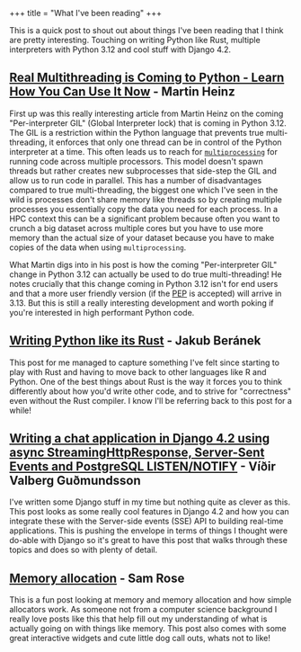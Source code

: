 +++
title = "What I've been reading"
+++

This is a quick post to shout out about things I've been reading that I think
are pretty interesting. Touching on writing Python like Rust, multiple
interpreters with Python 3.12 and cool stuff with Django 4.2.

<!-- more -->

## [Real Multithreading is Coming to Python - Learn How You Can Use It Now](https://martinheinz.dev/blog/97) - Martin Heinz

First up was this really interesting article from Martin
Heinz on the coming "Per-interpreter GIL" (Global Interpreter lock) that is
coming in Python 3.12. The GIL is a restriction within the Python language that
prevents true multi-threading, it enforces that only one thread can be in
control of the Python interpreter at a time. This often leads us to reach for
[`multiprocessing`](https://docs.python.org/3/library/multiprocessing.html#module-multiprocessing)
for running code across multiple processors. This model doesn't spawn threads
but rather creates new subprocesses that side-step the GIL and allow us to run
code in parallel. This has a number of disadvantages compared to true
multi-threading, the biggest one which I've seen in the wild is processes don't
share memory like threads so by creating multiple processes you essentially copy
the data you need for each process. In a HPC context this can be a significant
problem because often you want to crunch a big dataset across multiple cores but
you have to use more memory than the actual size of your dataset because you
have to make copies of the data when using `multiprocessing`.

What Martin digs into in his post is how the coming "Per-interpreter GIL" change
in Python 3.12 can actually be used to do true multi-threading! He notes
crucially that this change coming in Python 3.12 isn't for end users and that a
more user friendly version (if the [PEP](https://peps.python.org/pep-0554/) is
accepted) will arrive in 3.13. But this is still a really interesting
development and worth poking if you're interested in high performant Python code.


## [Writing Python like its Rust](https://kobzol.github.io/rust/python/2023/05/20/writing-python-like-its-rust.html) - Jakub Beránek 

This post for me managed to capture something I've felt since starting to play
with Rust and having to move back to other languages like R and Python. One of
the best things about Rust is the way it forces you to think differently about
how you'd write other code, and to strive for "correctness" even without the
Rust compiler. I know I'll be referring back to this post for a while!

## [Writing a chat application in Django 4.2 using async StreamingHttpResponse, Server-Sent Events and PostgreSQL LISTEN/NOTIFY](https://valberg.dk/django-sse-postgresql-listen-notify.html) - Víðir Valberg Guðmundsson

I've written some Django stuff in my time but nothing quite as clever as this.
This post looks as some really cool features in Django 4.2 and how you can
integrate these with the Server-side events (SSE) API to building real-time applications. 
This is pushing the envelope in terms of things I thought were do-able with
Django so it's great to have this post that walks through these topics and does
so with plenty of detail.

## [Memory allocation](https://samwho.dev/memory-allocation/) - Sam Rose

This is a fun post looking at memory and memory allocation and how simple
allocators work. As someone not from a computer science background I really love
posts like this that help fill out my understanding of what is actually going on
with things like memory. This post also comes with some great interactive
widgets and cute little dog call outs, whats not to like! 
